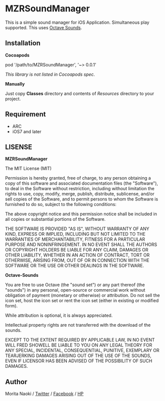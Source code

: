 MZRSoundManager
==============

This is a simple sound manager for iOS Application. Simultaneous play supported. This uses [Octave Sounds](http://raisedbeaches.com/octave/).

Installation
-------------

**Cocoapods**

pod '/path/to/MZRSoundManager', '~> 0.0.1'

*This library is not listed in Cocoapods spec.*

**Manually**

Just copy **Classes** directory and contents of *Resources* directory to your project.

Requirement
-----------

- ARC
- iOS7 and later

LISENSE
-------

**MZRSoundManager**

The MIT License (MIT)

Permission is hereby granted, free of charge, to any person obtaining a copy of
this software and associated documentation files (the "Software"), to deal in
the Software without restriction, including without limitation the rights to
use, copy, modify, merge, publish, distribute, sublicense, and/or sell copies of
the Software, and to permit persons to whom the Software is furnished to do so,
subject to the following conditions:

The above copyright notice and this permission notice shall be included in all
copies or substantial portions of the Software.

THE SOFTWARE IS PROVIDED "AS IS", WITHOUT WARRANTY OF ANY KIND, EXPRESS OR
IMPLIED, INCLUDING BUT NOT LIMITED TO THE WARRANTIES OF MERCHANTABILITY, FITNESS
FOR A PARTICULAR PURPOSE AND NONINFRINGEMENT. IN NO EVENT SHALL THE AUTHORS OR
COPYRIGHT HOLDERS BE LIABLE FOR ANY CLAIM, DAMAGES OR OTHER LIABILITY, WHETHER
IN AN ACTION OF CONTRACT, TORT OR OTHERWISE, ARISING FROM, OUT OF OR IN
CONNECTION WITH THE SOFTWARE OR THE USE OR OTHER DEALINGS IN THE SOFTWARE.

**Octave-Sounds**

You are free to use Octave (the "sound set") or any part thereof (the "sounds") in any personal, open-source or commercial work without obligation of payment (monetary or otherwise) or attribution. Do not sell the icon set, host the icon set or rent the icon set (either in existing or modified form).

While attribution is optional, it is always appreciated.

Intellectual property rights are not transferred with the download of the sounds.

EXCEPT TO THE EXTENT REQUIRED BY APPLICABLE LAW, IN NO EVENT WILL FRED SHOWELL BE LIABLE TO YOU ON ANY LEGAL THEORY FOR ANY SPECIAL, INCIDENTAL, CONSEQUENTIAL, PUNITIVE, EXEMPLARY OR TEARJERKING DAMAGES ARISING OUT OF THE USE OF THE SOUNDS, EVEN IF LICENSOR HAS BEEN ADVISED OF THE POSSIBILITY OF SUCH DAMAGES.

Author
-------

Morita Naoki / [Twitter](http://twitter.com/morizotter) / [Facebook](http://facebook.com/morizotter) / [HP](http://moritanaoki.org)